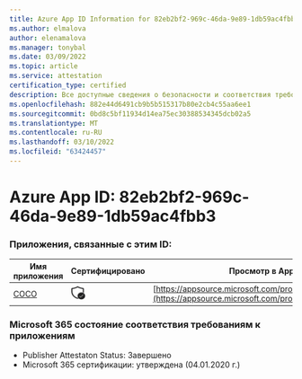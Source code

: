 ```yaml
---
title: Azure App ID Information for 82eb2bf2-969c-46da-9e89-1db59ac4fbb3
ms.author: elmalova
author: elenamalova
ms.manager: tonybal
ms.date: 03/09/2022
ms.topic: article
ms.service: attestation
certification_type: certified
description: Все доступные сведения о безопасности и соответствия требованиям для 82eb2bf2-969c-46da-9e89-1db59ac4fbb3.
ms.openlocfilehash: 882e44d6491cb9b5b515317b80e2cb4c55aa6ee1
ms.sourcegitcommit: 0bd8c5bf11934d14ea75ec30388534345dcb02a5
ms.translationtype: MT
ms.contentlocale: ru-RU
ms.lasthandoff: 03/10/2022
ms.locfileid: "63424457"
---
```

# <a name="azure-app-id-82eb2bf2-969c-46da-9e89-1db59ac4fbb3"></a>Azure App ID: 82eb2bf2-969c-46da-9e89-1db59ac4fbb3


### <a name="apps-associated-with-this-id"></a>Приложения, связанные с этим ID:
| **Имя приложения** | **Сертифицировано** | **Просмотр в AppSource** |
|--------------|---------------|-----------------------|
| [COCO](https://docs.microsoft.com/microsoft-365-app-certification/forward/WA200001468) | <img alt="Certified application badge" src="../media/certified-badge.png" height="25" width="25" /> | [https://appsource.microsoft.com/product/office/WA200001468](https://appsource.microsoft.com/product/office/WA200001468) |

### <a name="microsoft-365-app-compliance-status"></a>Microsoft 365 состояние соответствия требованиям к приложениям
- Publisher Attestaton Status: Завершено
- Microsoft 365 сертификации: утверждена (04.01.2020 г.)
